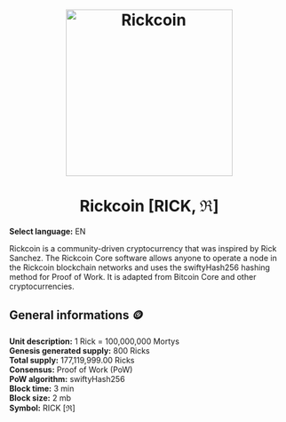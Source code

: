 <h1 align="center">
<img src="https://raw.githubusercontent.com/Rickcoin-Community/rickcoin-core/main/assets/images/logo.svg" alt="Rickcoin" width="300"/>
<br/><br/>
Rickcoin [RICK, ℜ]  
</h1>


**Select language:** EN


Rickcoin is a community-driven cryptocurrency that was inspired by Rick Sanchez. The Rickcoin Core software allows anyone to operate a node in the Rickcoin blockchain networks and uses the swiftyHash256 hashing method for Proof of Work. It is adapted from Bitcoin Core and other cryptocurrencies.


## General informations 🪙
<b>Unit description:</b> 1 Rick = 100,000,000 Mortys<br>
<b>Genesis generated supply:</b> 800 Ricks<br>
<b>Total supply:</b> 177,119,999.00 Ricks<br>
<b>Consensus:</b> Proof of Work (PoW)<br>
<b>PoW algorithm:</b> swiftyHash256<br>
<b>Block time:</b> 3 min<br>
<b>Block size:</b> 2 mb<br>
<b>Symbol:</b> RICK [ℜ]<br>
